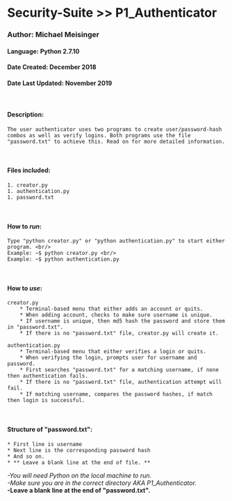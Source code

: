 # Security-Suite >> P1_Authenticator
### Author: Michael Meisinger
#### Language: Python 2.7.10
#### Date Created: December 2018
#### Date Last Updated: November 2019

<br/>

#### Description:
	The user authenticator uses two programs to create user/password-hash combos as well as verify logins. Both programs use the file "password.txt" to achieve this. Read on for more detailed information.

<br/>

#### Files included:
	1. creator.py
	1. authentication.py
	1. password.txt

<br/>

#### How to *run*:
	Type "python creator.py" or "python authentication.py" to start either program. <br/>
	Example: ~$ python creator.py <br/>
	Example: ~$ python authentication.py

<br/>

#### How to *use*:

	creator.py
		* Terminal-based menu that either adds an account or quits.
		* When adding account, checks to make sure username is unique.
		* If username is unique, then md5 hash the password and store them in "password.txt".
		* If there is no "password.txt" file, creator.py will create it.

	authentication.py
		* Terminal-based menu that either verifies a login or quits.
		* When verifying the login, prompts user for username and password.
		* First searches "password.txt" for a matching username, if none then authentication fails.
		* If there is no "password.txt" file, authentication attempt will fail.
		* If matching username, compares the password hashes, if match then login is successful.
		
<br/>
		
#### Structure of "password.txt":
	* First line is username
	* Next line is the corresponding password hash
	* And so on.
	* ** Leave a blank line at the end of file. **


*-You will need Python on the local machine to run.* <br/>
*-Make sure you are in the correct directory AKA P1_Authenticator.* <br/>
**-Leave a blank line at the end of "password.txt".**
